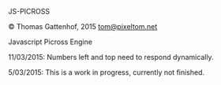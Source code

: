 JS-PICROSS

© Thomas Gattenhof, 2015
tom@pixeltom.net

Javascript Picross Engine

11/03/2015: Numbers left and top need to respond dynamically.

5/03/2015: This is a work in progress, currently not finished.

